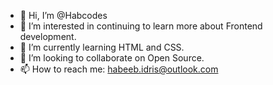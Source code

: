 - 👋 Hi, I’m @Habcodes
- 👀 I’m interested in continuing to learn more about Frontend development.
- 🌱 I’m currently learning HTML and CSS.
- 💞️ I’m looking to collaborate on Open Source.
- 📫 How to reach me: habeeb.idris@outlook.com

<!---
Habcodes/Habcodes is a ✨ special ✨ repository because its `README.md` (this file) appears on your GitHub profile.
You can click the Preview link to take a look at your changes.
--->
